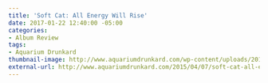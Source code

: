 ```yaml
---
title: 'Soft Cat: All Energy Will Rise'
date: 2017-01-22 12:40:00 -05:00
categories:
- Album Review
tags:
- Aquarium Drunkard
thumbnail-image: http://www.aquariumdrunkard.com/wp-content/uploads/2015/03/soft.jpg
external-url: http://www.aquariumdrunkard.com/2015/04/07/soft-cat-all-energy-will-rise/
---
```


